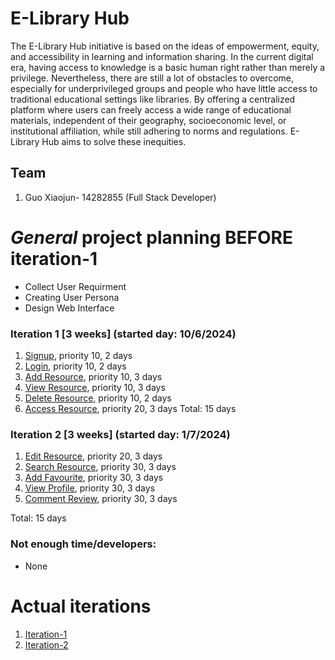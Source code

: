 # E-Library Hub
The E-Library Hub initiative is based on the ideas of empowerment, equity, and accessibility in learning and information sharing. In the current digital era, having access to knowledge is a basic human right rather than merely a privilege. Nevertheless, there are still a lot of obstacles to overcome, especially for underprivileged groups and people who have little access to traditional educational settings like libraries. By offering a centralized platform where users can freely access a wide range of educational materials, independent of their geography, socioeconomic level, or institutional affiliation, while still adhering to norms and regulations. E-Library Hub aims to solve these inequities. 

## Team

1. Guo Xiaojun- 14282855 (Full Stack Developer)

# _General_ project planning BEFORE iteration-1
- Collect User Requirment
- Creating User Persona
- Design Web Interface

### Iteration 1 [3 weeks] (started day: 10/6/2024)

1. [Signup](./user_stories/signup.md), priority 10, 2 days
2. [Login](./user_stories/Login.md), priority 10, 2 days
3. [Add Resource](./user_stories/AddResource.md), priority 10, 3 days
4. [View Resource](./user_stories/ViewResource.md), priority 10, 3 days
5. [Delete Resource](./user_stories/DeleteResource.md), priority 10, 2 days
6. [Access Resource](./user_stories/AccessResource.md), priority 20, 3 days
   Total:  15 days

### Iteration 2 [3 weeks] (started day: 1/7/2024)

1. [Edit Resource](./user_stories/EditResource.md), priority 20, 3 days
2. [Search Resource](./user_stories/SearchResource.md), priority 30, 3 days
3. [Add Favourite](./user_stories/AddFavourite.md), priority 30, 3 days
4. [View Profile](./user_stories/ViewProfile.md), priority 30, 3 days
5. [Comment Review](./user_stories/CommentReview.md), priority 30, 3 days

Total: 15 days

### Not enough time/developers:

- None

# Actual iterations

1. [Iteration-1](./Iteration1.md)
2. [Iteration-2](./Iteration2.md)